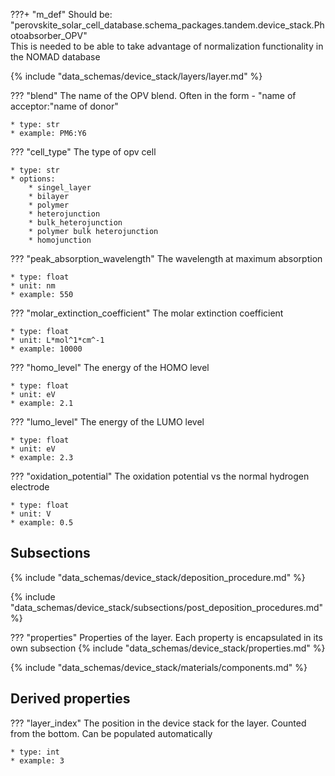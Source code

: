 ???+ "m_def"
    Should be: "perovskite_solar_cell_database.schema_packages.tandem.device_stack.Photoabsorber_OPV" <br>
    This is needed to be able to take advantage of normalization functionality in the NOMAD database

<!-- ### Layer -->
{% include "data_schemas/device_stack/layers/layer.md" %}   

??? "blend"
    The name of the OPV blend. Often in the form - "name of acceptor:"name of donor"

    * type: str
    * example: PM6:Y6

??? "cell_type"
    The type of opv cell

    * type: str
    * options: 
        * singel_layer
        * bilayer
        * polymer
        * heterojunction
        * bulk_heterojunction
        * polymer bulk heterojunction
        * homojunction

??? "peak_absorption_wavelength"
    The wavelength at maximum absorption 

    * type: float
    * unit: nm
    * example: 550

??? "molar_extinction_coefficient"
    The molar extinction coefficient

    * type: float
    * unit: L*mol^1*cm^-1
    * example: 10000    

??? "homo_level"
    The energy of the HOMO level

    * type: float
    * unit: eV
    * example: 2.1 

??? "lumo_level"
    The energy of the LUMO level

    * type: float
    * unit: eV
    * example: 2.3

??? "oxidation_potential"
    The oxidation potential vs the normal hydrogen electrode

    * type: float
    * unit: V
    * example: 0.5

## Subsections
<!-- ### Deposition procedure -->
{% include "data_schemas/device_stack/deposition_procedure.md" %}             

<!-- ### Post deposition procedure -->
{% include "data_schemas/device_stack/subsections/post_deposition_procedures.md" %} 

<!-- ### Layer properties -->
??? "properties"
    Properties of the layer. Each property is encapsulated in its own subsection
    {% include "data_schemas/device_stack/properties.md" %}

<!-- ### Components in layer -->
{% include "data_schemas/device_stack/materials/components.md" %}

## Derived properties
??? "layer_index"
    The position in the device stack for the layer. Counted from the bottom. Can be populated automatically 

    * type: int
    * example: 3  